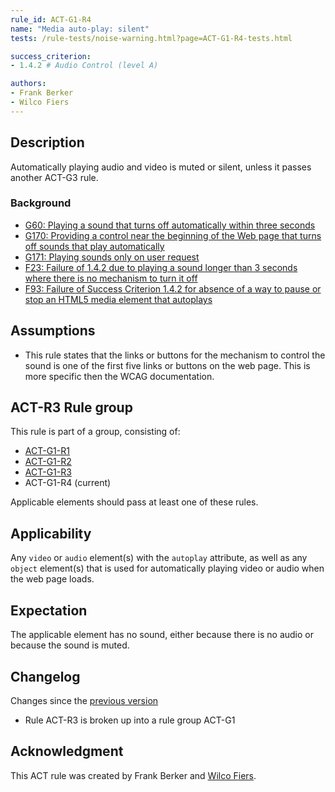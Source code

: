 ```yaml
---
rule_id: ACT-G1-R4
name: "Media auto-play: silent"
tests: /rule-tests/noise-warning.html?page=ACT-G1-R4-tests.html

success_criterion:
- 1.4.2 # Audio Control (level A)

authors:
- Frank Berker
- Wilco Fiers
---
```


## Description

Automatically playing audio and video is muted or silent, unless it passes another ACT-G3 rule.

### Background

- [G60: Playing a sound that turns off automatically within three seconds](http://www.w3.org/TR/2014/NOTE-WCAG20-TECHS-20140916/G60)
- [G170: Providing a control near the beginning of the Web page that turns off sounds that play automatically](http://www.w3.org/TR/2014/NOTE-WCAG20-TECHS-20140916/G170)
- [G171: Playing sounds only on user request](http://www.w3.org/TR/2014/NOTE-WCAG20-TECHS-20140916/G171)
- [F23: Failure of 1.4.2 due to playing a sound longer than 3 seconds where there is no mechanism to turn it off](http://www.w3.org/TR/2014/NOTE-WCAG20-TECHS-20140916/F23)
- [F93: Failure of Success Criterion 1.4.2 for absence of a way to pause or stop an HTML5 media element that autoplays](http://www.w3.org/TR/2014/NOTE-WCAG20-TECHS-20140916/F93)

## Assumptions

- This rule states that the links or buttons for the mechanism to control the sound is one of the first five links or buttons on the web page. This is more specific then the WCAG documentation.

## ACT-R3 Rule group

This rule is part of a group, consisting of:
- [ACT-G1-R1](ACT-G1-R1.html)
- [ACT-G1-R2](ACT-G1-R2.html)
- [ACT-G1-R3](ACT-G1-R3.html)
- ACT-G1-R4 (current)

Applicable elements should pass at least one of these rules.

## Applicability

Any `video` or `audio` element(s) with the `autoplay` attribute, as well as any `object` element(s) that is used for automatically playing video or audio when the web page loads.

## Expectation

The applicable element has no sound, either because there is no audio or because the sound is muted.

## Changelog

Changes since the [previous version](https://github.com/w3c/wcag-act-rules/blob/73ed1156e84b44b97f383d214da7791e5c11b76c/_rules/ACT-R3.md)

- Rule ACT-R3 is broken up into a rule group ACT-G1

## Acknowledgment

This ACT rule was created by Frank Berker and [Wilco Fiers](https://github.com/WilcoFiers).